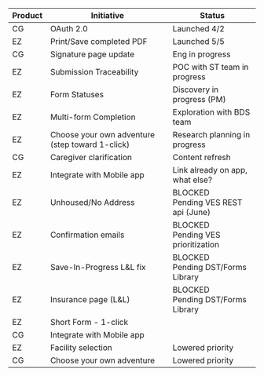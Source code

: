 | Product | Initiative                                      | Status                                   |
|---------|-------------------------------------------------|------------------------------------------|
| CG      | OAuth 2.0                                       | Launched 4/2                             |
| EZ      | Print/Save completed PDF                        | Launched 5/5                             |
| CG      | Signature page update                           | Eng in progress                          |
| EZ      | Submission Traceability                         | POC with ST team in progress             |
| EZ      | Form Statuses                                   | Discovery in progress (PM)               |
| EZ      | Multi-form Completion                           | Exploration with BDS team                |
| EZ      | Choose your own adventure (step toward 1-click) | Research planning in progress            |
| CG      | Caregiver clarification                         | Content refresh                          |
| EZ      | Integrate with Mobile app                       | Link already on app, what else?          |
| EZ      | Unhoused/No Address                             | BLOCKED<br>Pending VES REST api (June)   |
| EZ      | Confirmation emails                             | BLOCKED<br>Pending VES prioritization    |
| EZ      | Save-In-Progress L&L fix                        | BLOCKED<br>Pending DST/Forms Library     |
| EZ      | Insurance page (L&L)                            | BLOCKED<br>Pending DST/Forms Library     |
| EZ      | Short Form - 1-click                            |                                          |
| CG      | Integrate with Mobile app                       |                                          |
| EZ      | Facility selection                              | Lowered priority                         |
| CG      | Choose your own adventure                       | Lowered priority                         |
